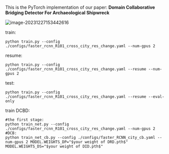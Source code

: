 This is the PyTorch implementation of our paper:
**Domain Collaborative Bridging Detector For Archaeological Shipwreck**

![image-20231227153442616](C:\Users\China\AppData\Roaming\Typora\typora-user-images\image-20231227153442616.png)

train:

```
python train.py --config ./configs/faster_rcnn_R101_cross_city_res_change.yaml --num-gpus 2
```

resume:

```
python train.py --config ./configs/faster_rcnn_R101_cross_city_res_change.yaml --resume --num-gpus 2
```

test:

```
python train.py --config ./configs/faster_rcnn_R101_cross_city_res_change.yaml --resume --eval-only
```

train DCBD:

```
#the first stage:
python train_net.py --config ./configs/faster_rcnn_R101_cross_city_res_change.yaml --num-gpus 2
#DCB:
python train_net_cb.py --config ./configs/faster_RCNN_city_cb.yaml --num-gpus 2 MODEL.WEIGHTS_DP="$your weight of DRD.pth$" MODEL.WEIGHTS_DS="$your weight of DID.pth$"
```

